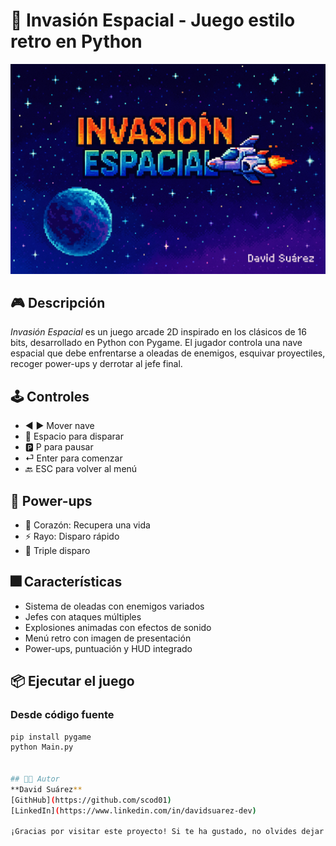 # 🚀 Invasión Espacial - Juego estilo retro en Python

<img src="assets/pantalla_inicio.png" width="600">

## 🎮 Descripción

_Invasión Espacial_ es un juego arcade 2D inspirado en los clásicos de 16 bits, desarrollado en Python con Pygame. El jugador controla una nave espacial que debe enfrentarse a oleadas de enemigos, esquivar proyectiles, recoger power-ups y derrotar al jefe final.

## 🕹️ Controles

- ◀️ ▶️ Mover nave
- 🔫 Espacio para disparar
- 🅿️ P para pausar
- ⏎ Enter para comenzar
- 🔙 ESC para volver al menú

## 🧪 Power-ups

- 💙 Corazón: Recupera una vida
- ⚡ Rayo: Disparo rápido
- 🔫 Triple disparo

## 🎆 Características

- Sistema de oleadas con enemigos variados
- Jefes con ataques múltiples
- Explosiones animadas con efectos de sonido
- Menú retro con imagen de presentación
- Power-ups, puntuación y HUD integrado

## 📦 Ejecutar el juego

### Desde código fuente

```bash
pip install pygame
python Main.py


## 👨‍💻 Autor
**David Suárez**
[GithHub](https://github.com/scod01)
[LinkedIn](https://www.linkedin.com/in/davidsuarez-dev)

¡Gracias por visitar este proyecto! Si te ha gustado, no olvides dejar una ⭐ en el repositorio.
